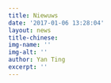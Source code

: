 ```yaml
---
title: Niewuws
date: '2017-01-06 13:28:04'
layout: news
title-chinese: 
img-name: ''
img-alt: ''
author: Yan Ting
excerpt: ''
---
```

